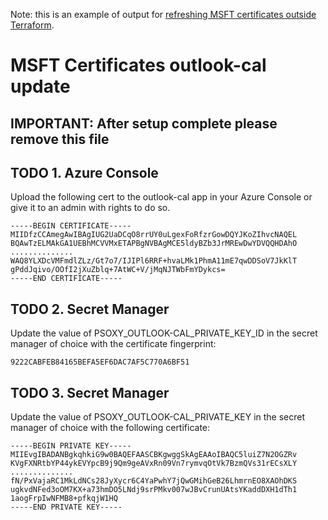 Note: this is an example of output for [refreshing MSFT certificates outside Terraform](README.md#non-terraform-alternative).

# MSFT Certificates outlook-cal update
## IMPORTANT: After setup complete please remove this file
## TODO 1. Azure Console
Upload the following cert to the outlook-cal app in your Azure Console or give it to an admin with rights to do so.
```
-----BEGIN CERTIFICATE-----
MIIDfzCCAmegAwIBAgIUG2UaDCqO8rrUY0uLgexFoRfzrGowDQYJKoZIhvcNAQEL
BQAwTzELMAkGA1UEBhMCVVMxETAPBgNVBAgMCE5ldyBZb3JrMREwDwYDVQQHDAhO
..............
WAQ8YLXDcVMFmdlZLz/Gt7o7/IJIPl6RRF+hvaLMk1PhmA11mE7qwDDSoV7JkKlT
gPddJqivo/OOfI2jXuZblq+7AtWC+V/jMqNJTWbFmYDykcs=
-----END CERTIFICATE-----
```

## TODO 2. Secret Manager
Update the value of PSOXY_OUTLOOK-CAL_PRIVATE_KEY_ID in the secret manager of choice with the certificate fingerprint:
```
9222CABFEB84165BEFA5EF6DAC7AF5C770A6BF51
```

## TODO 3. Secret Manager
Update the value of PSOXY_OUTLOOK-CAL_PRIVATE_KEY in the secret manager of choice with the following certificate:
```
-----BEGIN PRIVATE KEY-----
MIIEvgIBADANBgkqhkiG9w0BAQEFAASCBKgwggSkAgEAAoIBAQC5luiZ7N2OGZRv
KVgFXNRtbYP44ykEVYpcB9j9Qm9geAVxRn09Vn7rymvqOtVk7BzmQVs31rECsXLY
..............
fN/PxVajaRC1MkLdNCs28JyXycr6C4YaPwhY7jQwGMihGeB26LhmrnEO8XAOhDKS
ugkvdNFed3oOM7KX+a73hmDO5LNdj9srPMkv007wJBvCrunUAtsYKaddDXH1dTh1
1aogFrpIwNFMB8+pfkqjW1HQ
-----END PRIVATE KEY-----
```

